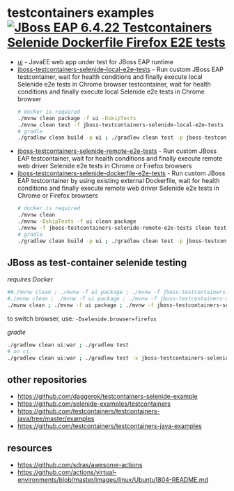 # testcontainers examples [![JBoss EAP 6.4.22 Testcontainers Selenide Dockerfile Firefox E2E tests](https://github.com/daggerok/testcontainers-examples/workflows/JBoss%20EAP%206.4.22%20Testcontainers%20Selenide%20Dockerfile%20Firefox%20E2E%20tests/badge.svg)](https://github.com/daggerok/testcontainers-examples/actions)

* [ui](ui) - JavaEE web app under test for JBoss EAP runtime
* [jboss-testcontainers-selenide-local-e2e-tests](jboss-testcontainers-selenide-local-e2e-tests) - Run custom JBoss EAP testcontainer, wait for health conditions and finally execute local Selenide e2e tests in Chrome browser
  testcontainer, wait for health conditions and finally execute local Selenide e2e tests in Chrome browser
  ```bash
  # docker is required
  ./mvnw clean package -f ui -DskipTests
  ./mvnw clean test -f jboss-testcontainers-selenide-local-e2e-tests
  # gradle
  ./gradlew clean build -p ui ; ./gradlew clean test -p jboss-testcontainers-selenide-local-e2e-tests
  ```
* [jboss-testcontainers-selenide-remote-e2e-tests](jboss-testcontainers-selenide-remote-e2e-tests) - Run custom JBoss
  EAP testcontainer, wait for health conditions and finally execute remote web driver Selenide e2e tests in Chrome or
  Firefox browsers
* [jboss-testcontainers-selenide-dockerfile-e2e-tests](jboss-testcontainers-selenide-dockerfile-e2e-tests) - Run custom
  JBoss EAP testcontainer by using existing external Dockerfile, wait for health conditions and finally execute remote
  web driver Selenide e2e tests in Chrome or Firefox browsers
  ```bash
  # docker is required
  ./mvnw clean
  ./mvnw -DskipTests -f ui clean package
  ./mvnw -f jboss-testcontainers-selenide-remote-e2e-tests clean test
  # gradle
  ./gradlew clean build -p ui ; ./gradlew clean test -p jboss-testcontainers-selenide-dockerfile-e2e-tests
  ```

## JBoss as test-container selenide testing

_requires Docker_

```bash
##./mvnw clean ; ./mvnw -f ui package ; ./mvnw -f jboss-testcontainers-selenide-local-e2e-tests clean test
#./mvnw clean ; ./mvnw -f ui package ; ./mvnw -f jboss-testcontainers-selenide-remote-e2e-tests clean test
./mvnw clean ; ./mvnw -f ui package ; ./mvnw -f jboss-testcontainers-selenide-dockerfile-e2e-tests clean test
```

to switch browser, use: `-Dselenide.browser=firefox`

_gradle_

```bash
./gradlew clean ui:war ; ./gradlew test
# on ci:
./gradlew clean ui:war ; ./gradlew test -x jboss-testcontainers-selenide-local-e2e-tests:test
```

## other repositories

* https://github.com/daggerok/testcontainers-selenide-example
* https://github.com/selenide-examples/testcontainers
* https://github.com/testcontainers/testcontainers-java/tree/master/examples
* https://github.com/testcontainers/testcontainers-java-examples

## resources

* https://github.com/sdras/awesome-actions
* https://github.com/actions/virtual-environments/blob/master/images/linux/Ubuntu1804-README.md
